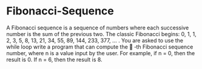 # Fibonacci-Sequence

A Fibonacci sequence is a sequence of numbers where each successive number is the sum of
the previous two. The classic Fibonacci begins: 0, 1, 1, 2, 3, 5, 8, 13, 21, 34, 55, 89, 144, 233,
377, ... . You are asked to use the while loop write a program that can compute the 􀝊 ‐th
Fibonacci sequence number, where n is a value input by the user. For example, if n = 0, then the
result is 0. If n = 6, then the result is 8.
